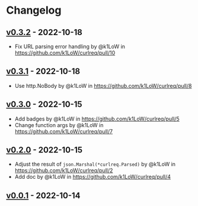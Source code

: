 # Changelog

## [v0.3.2](https://github.com/k1LoW/curlreq/compare/v0.3.1...v0.3.2) - 2022-10-18
- Fix URL parsing error handling by @k1LoW in https://github.com/k1LoW/curlreq/pull/10

## [v0.3.1](https://github.com/k1LoW/curlreq/compare/v0.3.0...v0.3.1) - 2022-10-18
- Use http.NoBody by @k1LoW in https://github.com/k1LoW/curlreq/pull/8

## [v0.3.0](https://github.com/k1LoW/curlreq/compare/v0.2.0...v0.3.0) - 2022-10-15
- Add badges by @k1LoW in https://github.com/k1LoW/curlreq/pull/5
- Change function args by @k1LoW in https://github.com/k1LoW/curlreq/pull/7

## [v0.2.0](https://github.com/k1LoW/curlreq/compare/v0.1.0...v0.2.0) - 2022-10-15
- Adjust the result of `json.Marshal(*curlreq.Parsed)` by @k1LoW in https://github.com/k1LoW/curlreq/pull/2
- Add doc by @k1LoW in https://github.com/k1LoW/curlreq/pull/4

## [v0.0.1](https://github.com/k1LoW/curlreq/commits/v0.0.1) - 2022-10-14
